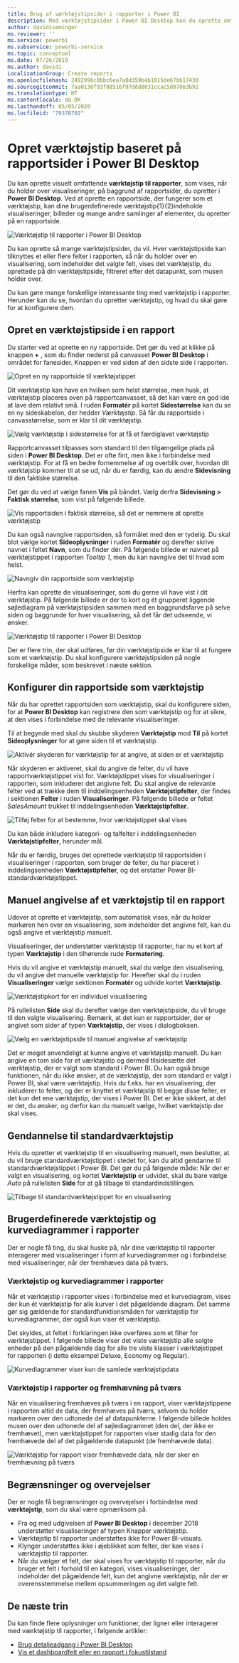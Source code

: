 ```yaml
---
title: Brug af værktøjstipsider i rapporter i Power BI
description: Med værktøjstipsider i Power BI Desktop kan du oprette omfattende værktøjstip for visualiseringer, som vises, når du holder over dem, i dine rapporter
author: davidiseminger
ms.reviewer: ''
ms.service: powerbi
ms.subservice: powerbi-service
ms.topic: conceptual
ms.date: 07/26/2019
ms.author: davidi
LocalizationGroup: Create reports
ms.openlocfilehash: 2492996c8bbc6ea7a8d359b4b1015de67bb17430
ms.sourcegitcommit: 7aa0136f93f88516f97ddd8031ccac5d07863b92
ms.translationtype: HT
ms.contentlocale: da-DK
ms.lasthandoff: 05/05/2020
ms.locfileid: "79378702"
---
```

# <a name="create-tooltips-based-on-report-pages-in-power-bi-desktop"></a>Opret værktøjstip baseret på rapportsider i Power BI Desktop
Du kan oprette visuelt omfattende **værktøjstip til rapporter**, som vises, når du holder over visualiseringer, på baggrund af rapportsider, du opretter i **Power BI Desktop**. Ved at oprette en rapportside, der fungerer som et værktøjstip, kan dine brugerdefinerede værktøjstip{1}{2}indeholde visualiseringer, billeder og mange andre samlinger af elementer, du opretter på en rapportside. 

![Værktøjstip til rapporter i Power BI Desktop](media/desktop-tooltips/desktop-tooltips_00a.png)

Du kan oprette så mange værktøjstipsider, du vil. Hver værktøjstipside kan tilknyttes et eller flere felter i rapporten, så når du holder over en visualisering, som indeholder det valgte felt, vises det værktøjstip, du oprettede på din værktøjstipside, filtreret efter det datapunkt, som musen holder over. 

Du kan gøre mange forskellige interessante ting med værktøjstip i rapporter. Herunder kan du se, hvordan du opretter værktøjstip, og hvad du skal gøre for at konfigurere dem.

## <a name="create-a-report-tooltip-page"></a>Opret en værktøjstipside i en rapport
Du starter ved at oprette en ny rapportside. Det gør du ved at klikke på knappen **+** , som du finder nederst på canvasset **Power BI Desktop** i området for fanesider. Knappen er ved siden af den sidste side i rapporten. 

![Opret en ny rapportside til værktøjstippet](media/desktop-tooltips/desktop-tooltips_02.png)

Dit værktøjstip kan have en hvilken som helst størrelse, men husk, at værktøjstip placeres oven på rapportcanvasset, så det kan være en god idé at lave dem relativt små. I ruden **Formatér** på kortet **Sidestørrelse** kan du se en ny sideskabelon, der hedder *Værktøjstip*. Så får du rapportside i canvasstørrelse, som er klar til dit værktøjstip.

![Vælg værktøjstip i sidestørrelse for at få et færdiglavet værktøjstip](media/desktop-tooltips/desktop-tooltips_03.png)

Rapportcanvasset tilpasses som standard til den tilgængelige plads på siden i **Power BI Desktop**. Det er ofte fint, men ikke i forbindelse med værktøjstip. For at få en bedre fornemmelse af og overblik over, hvordan dit værktøjstip kommer til at se ud, når du er færdig, kan du ændre **Sidevisning** til den faktiske størrelse. 

Det gør du ved at vælge fanen **Vis** på båndet. Vælg derfra **Sidevisning > Faktisk størrelse**, som vist på følgende billede.

![Vis rapportsiden i faktisk størrelse, så det er nemmere at oprette værktøjstip](media/desktop-tooltips/desktop-tooltips_04.png)

Du kan også navngive rapportsiden, så formålet med den er tydelig. Du skal blot vælge kortet **Sideoplysninger** i ruden **Formatér** og derefter skrive navnet i feltet **Navn**, som du finder dér. På følgende billede er navnet på værktøjstippet i rapporten *Tooltip 1*, men du kan navngive det til hvad som helst.

![Navngiv din rapportside som værktøjstip](media/desktop-tooltips/desktop-tooltips_05.png)

Herfra kan oprette de visualiseringer, som du gerne vil have vist i dit værktøjstip. På følgende billede er der to kort og ét grupperet liggende søjlediagram på værktøjstipsiden sammen med en baggrundsfarve på selve siden og baggrunde for hver visualisering, så det får det udseende, vi ønsker.

![Værktøjstip til rapporter i Power BI Desktop](media/desktop-tooltips/desktop-tooltips_06.png)

Der er flere trin, der skal udføres, før din værktøjstipside er klar til at fungere som et værktøjstip. Du skal konfigurere værktøjstipsiden på nogle forskellige måder, som beskrevet i næste sektion. 

## <a name="configure-your-tooltip-report-page"></a>Konfigurer din rapportside som værktøjstip

Når du har oprettet rapportsiden som værktøjstip, skal du konfigurere siden, for at **Power BI Desktop** kan registrere den som værktøjstip og for at sikre, at den vises i forbindelse med de relevante visualiseringer.

Til at begynde med skal du skubbe skyderen **Værktøjstip** mod **Til** på kortet **Sideoplysninger** for at gøre siden til et værktøjstip. 

![Aktivér skyderen for værktøjstip for at angive, at siden er et værktøjstip](media/desktop-tooltips/desktop-tooltips_07.png)

Når skyderen er aktiveret, skal du angive de felter, du vil have rapportværktøjstippet vist for. Værktøjstippet vises for visualiseringer i rapporten, som inkluderer det angivne felt. Du skal angive de relevante felter ved at trække dem til inddelingsenheden **Værktøjstipfelter**, der findes i sektionen **Felter** i ruden **Visualiseringer**. På følgende billede er feltet *SalesAmount* trukket til inddelingsenheden **Værktøjstipfelter**.

![Tilføj felter for at bestemme, hvor værktøjstippet skal vises](media/desktop-tooltips/desktop-tooltips_08.png)
 
Du kan både inkludere kategori- og talfelter i inddelingsenheden **Værktøjstipfelter**, herunder mål.

Når du er færdig, bruges det oprettede værktøjstip til rapportsiden i visualiseringer i rapporten, som bruger de felter, du har placeret i inddelingsenheden **Værktøjstipfelter**, og det erstatter Power BI-standardværktøjstippet.

## <a name="manually-setting-a-report-tooltip"></a>Manuel angivelse af et værktøjstip til en rapport

Udover at oprette et værktøjstip, som automatisk vises, når du holder markøren hen over en visualisering, som indeholder det angivne felt, kan du også angive et værktøjstip manuelt. 

Visualiseringer, der understøtter værktøjstip til rapporter, har nu et kort af typen **Værktøjstip** i den tilhørende rude **Formatering**. 

Hvis du vil angive et værktøjstip manuelt, skal du vælge den visualisering, du vil angive det manuelle værktøjstip for. Herefter skal du i ruden **Visualiseringer** vælge sektionen **Formatér** og udvide kortet **Værktøjstip**.

![Værktøjstipkort for en individuel visualisering](media/desktop-tooltips/desktop-tooltips_09.png)

På rullelisten **Side** skal du derefter vælge den værktøjstipside, du vil bruge til den valgte visualisering. Bemærk, at det kun er rapportsider, der er angivet som sider af typen **Værktøjstip**, der vises i dialogboksen.

![Vælg en værktøjstipside til manuel angivelse af værktøjstip](media/desktop-tooltips/desktop-tooltips_10.png)

Det er meget anvendeligt at kunne angive et værktøjstip manuelt. Du kan angive en tom side for et værktøjstip og dermed tilsidesætte det værktøjstip, der er valgt som standard i Power BI. Du kan også bruge funktionen, når du ikke ønsker, at de værktøjstip, der som standard er valgt i Power BI, skal være værktøjstip. Hvis du f.eks. har en visualisering, der inkluderer to felter, og der er knyttet et værktøjstip til begge disse felter, er det kun det ene værktøjstip, der vises i Power BI. Det er ikke sikkert, at det er det, du ønsker, og derfor kan du manuelt vælge, hvilket værktøjstip der skal vises.

## <a name="reverting-to-default-tooltips"></a>Gendannelse til standardværktøjstip

Hvis du opretter et værktøjstip til en visualisering manuelt, men beslutter, at du vil bruge standardværktøjstippet i stedet for, kan du altid gendanne til standardværktøjstippet i Power BI. Det gør du på følgende måde: Når der er valgt en visualisering, og kortet **Værktøjstip** er udvidet, skal du bare vælge *Auto* på rullelisten **Side** for at gå tilbage til standardindstillingen.

![Tilbage til standardværktøjstippet for en visualisering](media/desktop-tooltips/desktop-tooltips_11.png)

## <a name="custom-report-tooltips-and-line-charts"></a>Brugerdefinerede værktøjstip og kurvediagrammer i rapporter

Der er nogle få ting, du skal huske på, når dine værktøjstip til rapporter interagerer med visualiseringer i form af kurvediagrammer og i forbindelse med visualiseringer, når der fremhæves data på tværs.

### <a name="report-tooltips-and-line-charts"></a>Værktøjstip og kurvediagrammer i rapporter

Når et værktøjstip i rapporter vises i forbindelse med et kurvediagram, vises der kun ét værktøjstip for alle kurver i det pågældende diagram. Det samme gør sig gældende for standardfunktionsmåden for værktøjstip for kurvediagrammer, der også kun viser ét værktøjstip. 

Det skyldes, at feltet i forklaringen ikke overføres som et filter for værktøjstippet. I følgende billede viser det viste værktøjstip alle solgte enheder på den pågældende dag for alle tre viste klasser i værktøjstippet for rapporten (i dette eksempel Deluxe, Economy og Regular). 

![Kurvediagrammer viser kun de samlede værktøjstipdata](media/desktop-tooltips/desktop-tooltips_12.png)

### <a name="report-tooltips-and-cross-highlighting"></a>Værktøjstip i rapporter og fremhævning på tværs

Når en visualisering fremhæves på tværs i en rapport, viser værktøjstippene i rapporten altid de data, der fremhæves på tværs, selvom du holder markøren over den udtonede del af datapunkterne. I følgende billede holdes musen over den udtonede del af søjlediagrammet (den del, der ikke er fremhævet), men værktøjstippet for rapporten viser stadig data for den fremhævede del af det pågældende datapunkt (de fremhævede data).

![Værktøjstip for rapport viser fremhævede data, når der sker en fremhævning på tværs](media/desktop-tooltips/desktop-tooltips_13.png)



## <a name="limitations-and-considerations"></a>Begrænsninger og overvejelser
Der er nogle få begrænsninger og overvejelser i forbindelse med **værktøjstip**, som du skal være opmærksom på.

* Fra og med udgivelsen af **Power BI Desktop** i december 2018 understøtter visualiseringer af typen Knapper værktøjstip.
* Værktøjstip til rapporter understøttes ikke for Power BI-visuals. 
* Klynger understøttes ikke i øjeblikket som felter, der kan vises i værktøjstip til rapporter. 
* Når du vælger et felt, der skal vises for værktøjstip til rapporter, når du bruger et felt i forhold til en kategori, vises visualiseringer, der indeholder det pågældende felt, kun det angivne værktøjstip, når der er overensstemmelse mellem opsummeringen og det valgte felt. 



## <a name="next-steps"></a>De næste trin
Du kan finde flere oplysninger om funktioner, der ligner eller interagerer med værktøjstip til rapporter, i følgende artikler:

* [Brug detaljeadgang i Power BI Desktop](desktop-drillthrough.md)
* [Vis et dashboardfelt eller en rapport i fokustilstand](consumer/end-user-focus.md)

